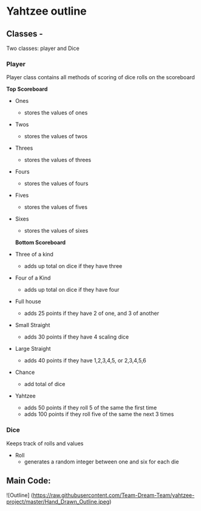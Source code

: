 # Yahtzee outline

## Classes -
Two classes: player and Dice
### Player
Player class contains all methods of scoring of dice rolls on the scoreboard   
   
   **Top Scoreboard**
* Ones
	* stores the values of ones
* Twos
	* stores the values of twos
* Threes
	* stores the values of threes
* Fours
	* stores the values of fours
* Fives
	* stores the values of fives
* Sixes
	* stores the values of sixes
   
   **Bottom Scoreboard**
* Three of a kind
	* adds up total on dice if they have three
* Four of a Kind
	* adds up total on dice if they have four
* Full house
	* adds 25 points if they have 2 of one, and 3 of another
* Small Straight
	* adds 30 points if they have 4 scaling dice
* Large Straight
	* adds 40 points if they have 1,2,3,4,5, or 2,3,4,5,6
* Chance
	* add total of dice
* Yahtzee
	* adds 50 points if they roll 5 of the same the first time
	* adds 100 points if they roll five of the same the next 3 times
### Dice
Keeps track of rolls and values
* Roll
	* generates a random integer between one and six for each die

## Main Code:
![Outline] (https://raw.githubusercontent.com/Team-Dream-Team/yahtzee-project/master/Hand_Drawn_Outline.jpeg)
